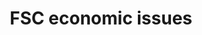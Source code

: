 ---
title: 'FSC economic issues'
field: 'fsc.issue.economic'
slug: 'fsc-issue-economic'
description: 'Indicate the outcome(s) the resource mainly supports or contributes to'
comment: 'select from control list'
required: False
module: 'Scope'
cluster: 'Fsc'
policy: 'Free value. Repeat values.'
layout: 'fsc'
---